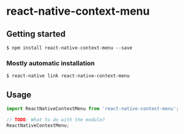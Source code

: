 # react-native-context-menu

## Getting started

`$ npm install react-native-context-menu --save`

### Mostly automatic installation

`$ react-native link react-native-context-menu`

## Usage
```javascript
import ReactNativeContextMenu from 'react-native-context-menu';

// TODO: What to do with the module?
ReactNativeContextMenu;
```
